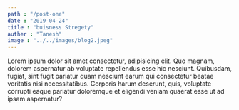 ```yaml
---
path : "/post-one"
date : "2019-04-24"
title : "buisness Stregety"
auther : "Tanesh"
image : "../../images/blog2.jpeg"
---
```


Lorem ipsum dolor sit amet consectetur, adipisicing elit. Quo magnam, dolorem aspernatur ab voluptate repellendus esse hic nesciunt. Quibusdam, fugiat, sint fugit pariatur quam nesciunt earum qui consectetur beatae veritatis nisi necessitatibus. Corporis harum deserunt, quis, voluptate corrupti eaque pariatur doloremque et eligendi veniam quaerat esse ut ad ipsam aspernatur?